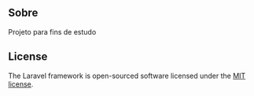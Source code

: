 <img src="https://tsh.io/wp-content/uploads/2021/03/laravel.png" alt="" class="webdev-service__hero-technology-logo">

## Sobre

Projeto para fins de estudo

## License

The Laravel framework is open-sourced software licensed under the [MIT license](https://opensource.org/licenses/MIT).
